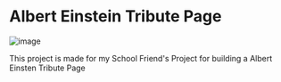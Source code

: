 # Albert Einstein Tribute Page
![image](https://user-images.githubusercontent.com/95227359/176153930-3c6cba6f-87dd-482c-98dc-eb9556f39b50.png)

This project is made for my School Friend's Project for building a Albert Einsten Tribute Page
